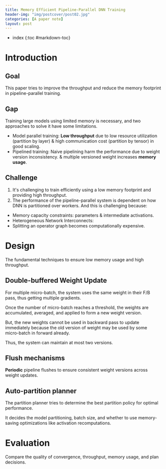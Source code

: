 ```yaml
---
title: Memory Efficient Pipeline-Parallel DNN Training
header-img: "img/postcover/post02.jpg"
categories: [A paper note]
layout: post
---
```

- index
{:toc #markdown-toc}
# Introduction

## Goal

This paper tries to improve the throughput and reduce the memory footprint in pipeline-parallel training.

## Gap

Training large models using limited memory is necessary, and two approaches to solve it have some limitations. 

- Model parallel training: **Low throughput** due to low resource utilization (partition by layer) & high communication cost (partition by tensor) in good scaling.
- Pipelined training: Naive pipelining harm the performance due to weight version inconsistency. & multiple versioned weight increases **memory usage**.

## Challenge

1. It's challenging to train efficiently using a low memory footprint and providing high throughput.
2. The performance of the pipeline-parallel system is dependent on how DNN is partitioned over workers. And this is challenging because: 

- Memory capacity constraints: parameters & intermediate activations.
- Heterogeneous Network Interconnects: 
- Splitting an operator graph becomes computationally expensive.

# Design

The fundamental techniques to ensure low memory usage and high throughput.

## Double-buffered Weight Update

For multiple micro-batch, the system uses the same weight in their F/B pass, thus getting multiple gradients. 

Once the number of micro-batch reaches a threshold, the weights are accumulated, averaged, and applied to form a new weight version.

But, the new weights cannot be used in backward pass to update immediately because the old version of weight may be used by some micro-batch in forward already.

Thus, the system can maintain at most two versions. 

## Flush mechanisms

**Periodic** pipeline flushes to ensure consistent weight versions across weight updates. 

## Auto-partition planner

The partition planner tries to determine the best partition policy for optimal performance. 

It decides the model partitioning, batch size, and whether to use memory-saving optimizations like activation recomputations.

# Evaluation

Compare the quality of convergence, throughput, memory usage, and plan decisions.



